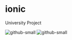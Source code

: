 # ionic
University Project


![github-small](https://i.imgur.com/0Z1a8dX.png)
![github-small](https://i.imgur.com/PnAj0oZ.png)
